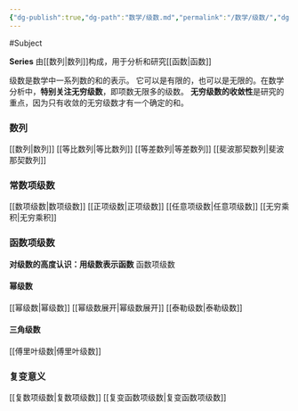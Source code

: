 ```yaml
---
{"dg-publish":true,"dg-path":"数学/级数.md","permalink":"/数学/级数/","dgPassFrontmatter":true,"noteIcon":"","created":"2024-05-21T15:20:28.614+08:00","updated":"2024-08-06T12:31:00.850+08:00"}
---
```


#Subject 

**Series**
由[[数列\|数列]]构成，用于分析和研究[[函数\|函数]]

级数是数学中一系列数的和的表示。
它可以是有限的，也可以是无限的。在数学分析中，**特别关注无穷级数**，即项数无限多的级数。
**无穷级数的收敛性**是研究的重点，因为只有收敛的无穷级数才有一个确定的和。
### 数列
[[数列\|数列]]
[[等比数列\|等比数列]]
[[等差数列\|等差数列]]
[[斐波那契数列\|斐波那契数列]]
### 常数项级数
[[数项级数\|数项级数]]
[[正项级数\|正项级数]]
[[任意项级数\|任意项级数]]
[[无穷乘积\|无穷乘积]]
### 函数项级数
**对级数的高度认识：用级数表示函数**
函数项级数
#### 幂级数
[[幂级数\|幂级数]]
[[幂级数展开\|幂级数展开]]
[[泰勒级数\|泰勒级数]]
#### 三角级数
[[傅里叶级数\|傅里叶级数]]

### 复变意义
[[复数项级数\|复数项级数]]
[[复变函数项级数\|复变函数项级数]]








